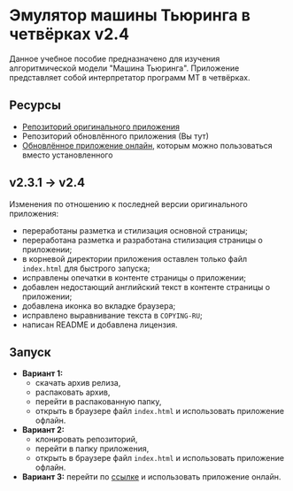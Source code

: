 # Эмулятор машины Тьюринга в четвёрках v2.4
Данное учебное пособие предназначено для изучения алгоритмической модели "Машина Тьюринга". Приложение представляет собой интерпретатор программ МТ в четвёрках.

## Ресурсы
- [Репозиторий оригинального приложения](https://github.com/lxyd/jstu4)
- Репозиторий обновлённого приложения (Вы тут)
- [Обновлённое приложение онлайн](https://iannsgirdye.github.io/jstu4/), которым можно пользоваться вместо установленного

## v2.3.1 → v2.4
Изменения по отношению к последней версии оригинального приложения:
- переработаны разметка и стилизация основной страницы;
- переработана разметка и разработана стилизация страницы о приложении; 
- в корневой директории приложения оставлен только файл `index.html` для быстрого запуска;
- исправлены опечатки в контенте страницы о приложении;
- добавлен недостающий английский текст в контенте страницы о приложении;
- добавлена иконка во вкладке браузера;
- исправлено выравнивание текста в `COPYING-RU`;
- написан README и добавлена лицензия.

## Запуск
- **Вариант 1:**
  - скачать архив релиза,
  - распаковать архив,
  - перейти в распакованную папку,
  - открыть в браузере файл `index.html` и использовать приложение офлайн.
- **Вариант 2:**
  - клонировать репозиторий, 
  - перейти в папку приложения,
  - открыть в браузере файл `index.html` и использовать приложение офлайн.
- **Вариант 3:** перейти по [ссылке](https://iannsgirdye.github.io/jstu4/) и использовать приложение онлайн.
